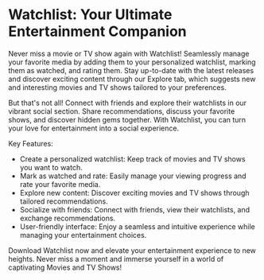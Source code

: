 # Watchlist: Your Ultimate Entertainment Companion

Never miss a movie or TV show again with Watchlist! Seamlessly manage your favorite media by adding them to your personalized watchlist, marking them as watched, and rating them. Stay up-to-date with the latest releases and discover exciting content through our Explore tab, which suggests new and interesting movies and TV shows tailored to your preferences.

But that's not all! Connect with friends and explore their watchlists in our vibrant social section. Share recommendations, discuss your favorite shows, and discover hidden gems together. With Watchlist, you can turn your love for entertainment into a social experience.

Key Features:
- Create a personalized watchlist: Keep track of movies and TV shows you want to watch.
- Mark as watched and rate: Easily manage your viewing progress and rate your favorite media.
- Explore new content: Discover exciting movies and TV shows through tailored recommendations.
- Socialize with friends: Connect with friends, view their watchlists, and exchange recommendations.
- User-friendly interface: Enjoy a seamless and intuitive experience while managing your entertainment choices.

Download Watchlist now and elevate your entertainment experience to new heights. Never miss a moment and immerse yourself in a world of captivating Movies and TV Shows!
